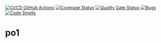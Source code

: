 [![CI/CD GitHub Actions](https://github.com/qerrij/po1/actions/workflows/test-action.yml/badge.svg)](https://github.com/qerrij/po1/actions/workflows/test-action.yml)
[![Coverage Status](https://coveralls.io/repos/github/qerrij/po1/badge.svg)](https://coveralls.io/github/qerrij/po1)
[![Quality Gate Status](https://sonarcloud.io/api/project_badges/measure?project=qerrij_po1&metric=alert_status)](https://sonarcloud.io/summary/new_code?id=qerrij_po1)
[![Bugs](https://sonarcloud.io/api/project_badges/measure?project=qerrij_po1&metric=bugs)](https://sonarcloud.io/summary/new_code?id=qerrij_po1)
[![Code Smells](https://sonarcloud.io/api/project_badges/measure?project=qerrij_po1&metric=code_smells)](https://sonarcloud.io/summary/new_code?id=qerrij_po1)
# po1
